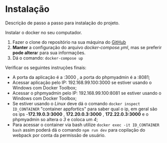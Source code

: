 # Instalação

Descrição de passo a passo para instalação do projeto.

Instalar o docker no seu computador.

1. Fazer o clone do repositório na sua máquina do [GitHub](https://github.com/Junior-Shyko/Fortics)
2. **Manter** a configuração do arquivo _docker-compose.yml_, mas se preferir **pode altera**r para sua informações.
3. Dá o comando: `docker-compose up`

Verificar os seguintes instruções finais:

* A porta da aplicação é a :3000 , a porta do phpmyadmin é a :8081;
* Acessar aplicação pelo IP: 192.168.99.100:3000 se estiver usando o Windows com Docker Toolbox;
* Acessar o phpmyadmin pelo IP: 192.168.99.100:8081 se estiver usando o Windows com Docker Toolbox;
* Se estiver usando o _Linux_ deve dá o comando `docker inspect ID_CONTAINER` "container appfortics" para saber qual o ip, em geral são os ips -**172.19.0.3:3000** , **172.20.0.3:3000** , **172.22.0.3:3000** e o phpmyadmin so altera o _3_ e coloca um _4_;
* Para acessar o container via bash utilize `docker exec -it ID_CONTAINER bash` assim poderá dá o comando `npm run dev` para copilação do webpack por conta da permissão de usuário.





